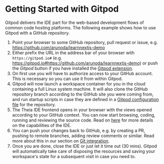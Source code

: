 # Getting Started with Gitpod

Gitpod delivers the IDE part for the web-based development flows of common code hosting platforms. The following example 
shows how to use Gitpod with a GitHub repository.

1. Point your browser to some GitHub repository, pull request or issue, e.g. https://github.com/arunoda/learnnextjs-demo
2. Either prefix the URL in the address bar of your browser with `https://gitpod.io#` (e.g. https://gitpod.io#https://github.com/arunoda/learnnextjs-demo) or push the _Gitpod_ button if you 
have installed the [Gitpod extension](20_Browser_Extension.md).
3. On first use you will have to authorize access to your GitHub account. This is necessary so you can use it from within Gitpod.
4. Gitpod will now launch a workspace container for you in the cloud containing a full Linux system machine. It will also clone the GitHub repository branch 
according to the GitHub site you were coming from, and run startup scripts in case they are defined in a [Gitpod configuration file](40_Configuration.md) for the repository.
5. The Theia IDE frontend opens in your browser with the views opened according to your GitHub context. You can now start browsing, 
coding, running and reviewing the source code. Read on [here](50_IDE.md) for more details on the capabilities of the IDE.
6. You can push your changes back to GitHub, e.g. by creating a PR, pushing to remote branches,
adding review comments or similar. Read more about this in our section on [Git integration](54_Git.md).
7. Once you are done, close the IDE or just let it time out (30 mins). Gitpod will automatically take care of disposing the 
resources and saving your workspace's state for a subsequent visit in case you need to.


